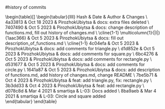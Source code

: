 #history of commits

\begin{table}[]
\begin{tabular}{llll}
Hash                          & Date        & Author          & Changes                                                                         \\
4a33813                       & Oct 18 2023 & PirozhokUbiytsa & docs: extra files deleted                                                       \\
7407490                       & Oct 5 2023  & PirozhokUbiytsa & docs: change description of functions.md, fill out history of changes.md        \\ \cline{1-1}
\multicolumn{1}{|l|}{1aac366} & Oct 5 2023  & PirozhokUbiytsa & docs: fill out description\_of\_functions.md                                    \\ \cline{1-1}
4c04efa                       & Oct 5 2023  & PirozhokUbiytsa & docs: add comments for triangle.py                                              \\
d1d852e                       & Oct 5 2023  & PirozhokUbiytsa & docs: add comments for square.py                                                \\
6bc4276                       & Oct 5 2023  & PirozhokUbiytsa & docs: add comments for rectangle.py                                             \\
d531677                       & Oct 5 2023  & PirozhokUbiytsa & docs: add comments for circle.py                                                \\
1641a87                       & Oct 5 2023  & PirozhokUbiytsa & docs: add description of functions.md, add history of changes.md, change README \\
7be5b71                       & Oct 4 2023  & PirozhokUbiytsa & feat: add triangle.py, fix: rectangle.py                                        \\
3b3dd33                       & Oct 4 2023  & PirozhokUbiytsa & feat: add rectangle.py                                                          \\
d078c8d                       & Mar 4 2021  & smartiqa        & L-03: Docs added                                                                \\
8ba9aeb                       & Mar 4 2021  & smartiqa        & L-03: Circle and square added                                                  
\end{tabular}
\end{table}
